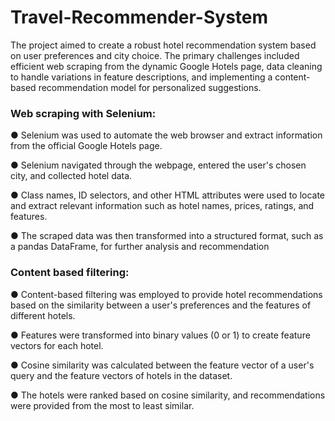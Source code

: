 # Travel-Recommender-System

The project aimed to create a robust hotel recommendation system based on user preferences and city choice. The primary challenges included efficient web scraping from the dynamic Google Hotels page, data cleaning to handle variations in feature descriptions, and implementing a content-based recommendation model for personalized suggestions.

### Web scraping with Selenium:

● Selenium was used to automate the web browser and extract information from the
official Google Hotels page.

● Selenium navigated through the webpage, entered the user's chosen city, and collected
hotel data.

● Class names, ID selectors, and other HTML attributes were used to locate and extract
relevant information such as hotel names, prices, ratings, and features.

● The scraped data was then transformed into a structured format, such as a pandas
DataFrame, for further analysis and recommendation

### Content based filtering:

● Content-based filtering was employed to provide hotel recommendations based on the
similarity between a user's preferences and the features of different hotels.

● Features were transformed into binary values (0 or 1) to create feature vectors for
each hotel.

● Cosine similarity was calculated between the feature vector of a user's query and the
feature vectors of hotels in the dataset.

● The hotels were ranked based on cosine similarity, and recommendations were
provided from the most to least similar.
